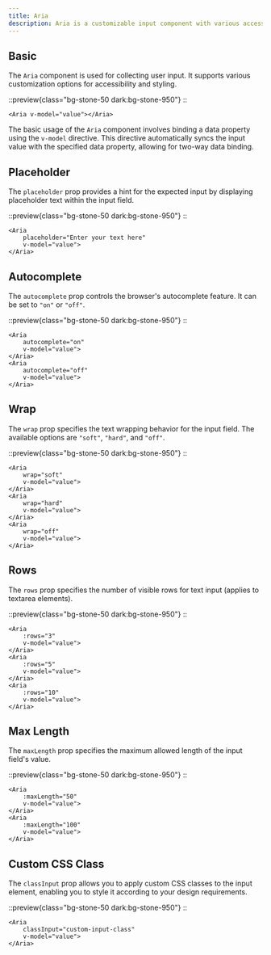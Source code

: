 ```yaml
---
title: Aria
description: Aria is a customizable input component with various accessibility and styling options.
---
```


## Basic

The `Aria` component is used for collecting user input. It supports various customization options for accessibility and styling.

::preview{class="bg-stone-50 dark:bg-stone-950"}
<DemoAriaBasic/>
::

```vue
<Aria v-model="value"></Aria>
```

The basic usage of the `Aria` component involves binding a data property using the `v-model` directive. This directive automatically syncs the input value with the specified data property, allowing for two-way data binding.

## Placeholder

The `placeholder` prop provides a hint for the expected input by displaying placeholder text within the input field.

::preview{class="bg-stone-50 dark:bg-stone-950"}
<DemoAriaPlaceholder/>
::

```vue
<Aria 
    placeholder="Enter your text here" 
    v-model="value">
</Aria>
```

## Autocomplete

The `autocomplete` prop controls the browser's autocomplete feature. It can be set to `"on"` or `"off"`.

::preview{class="bg-stone-50 dark:bg-stone-950"}
<DemoAriaAutocomplete/>
::

```vue
<Aria 
    autocomplete="on" 
    v-model="value">
</Aria>
<Aria 
    autocomplete="off" 
    v-model="value">
</Aria>
```

## Wrap

The `wrap` prop specifies the text wrapping behavior for the input field. The available options are `"soft"`, `"hard"`, and `"off"`.

::preview{class="bg-stone-50 dark:bg-stone-950"}
<DemoAriaWrap/>
::

```vue
<Aria 
    wrap="soft" 
    v-model="value">
</Aria>
<Aria 
    wrap="hard" 
    v-model="value">
</Aria>
<Aria 
    wrap="off" 
    v-model="value">
</Aria>
```

## Rows

The `rows` prop specifies the number of visible rows for text input (applies to textarea elements).

::preview{class="bg-stone-50 dark:bg-stone-950"}
<DemoAriaRows/>
::

```vue
<Aria 
    :rows="3" 
    v-model="value">
</Aria>
<Aria 
    :rows="5" 
    v-model="value">
</Aria>
<Aria 
    :rows="10" 
    v-model="value">
</Aria>
```

## Max Length

The `maxLength` prop specifies the maximum allowed length of the input field's value.

::preview{class="bg-stone-50 dark:bg-stone-950"}
<DemoAriaMaxLength/>
::

```vue
<Aria 
    :maxLength="50" 
    v-model="value">
</Aria>
<Aria 
    :maxLength="100" 
    v-model="value">
</Aria>
```

## Custom CSS Class

The `classInput` prop allows you to apply custom CSS classes to the input element, enabling you to style it according to your design requirements.

::preview{class="bg-stone-50 dark:bg-stone-950"}
<DemoAriaCustomClass/>
::

```vue
<Aria 
    classInput="custom-input-class" 
    v-model="value">
</Aria>
```